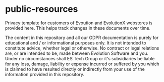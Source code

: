 # public-resources
Privacy template for customers of Evoution and EvolutionX webstores is provided here.  This helps track changes in these documents over time.

The content in this repository and all our GDPR documentation is purely for educational and / or informational purposes only.  It is not intended to constitute advice, whether legal or otherwise.  No contract or legal relations are, or are intended to be, made between Evolution Software and you.  Under no circumstances shall ES Tech Group or it's subsidiaries be liable for any loss, damage, liability or expense incurred or suffered by you which is claimed to have resulted directly or indirectly from your use of the information provided in this repository.
